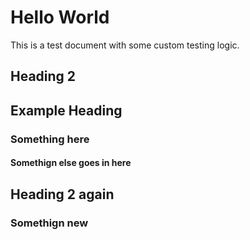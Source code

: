 # Hello World

This is a test document with some custom testing logic.

## Heading 2

## Example Heading

### Something here

#### Somethign else goes in here

## Heading 2 again

### Somethign new
